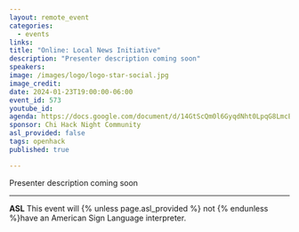 ```yaml
---
layout: remote_event
categories:
  - events
links: 
title: "Online: Local News Initiative"
description: "Presenter description coming soon"
speakers:
image: /images/logo/logo-star-social.jpg
image_credit:
date: 2024-01-23T19:00:00-06:00
event_id: 573
youtube_id: 
agenda: https://docs.google.com/document/d/14GtScQm0l6GyqdNht0LpqG8LmcEF7i3COjNJ06PaTj8/edit#
sponsor: Chi Hack Night Community
asl_provided: false
tags: openhack
published: true

---
```


Presenter description coming soon

---

**ASL** This event will {% unless page.asl_provided %} not {% endunless %}have an American Sign Language interpreter.
